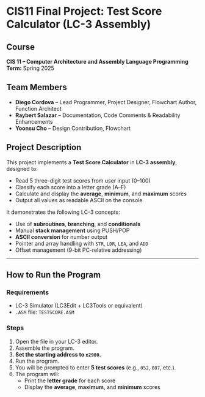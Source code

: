 # CIS11 Final Project: Test Score Calculator (LC-3 Assembly)

## Course
**CIS 11 – Computer Architecture and Assembly Language Programming**  
**Term:** Spring 2025

## Team Members
- **Diego Cordova** – Lead Programmer, Project Designer, Flowchart Author, Function Architect  
- **Raybert Salazar** – Documentation, Code Comments & Readability Enhancements  
- **Yoonsu Cho** – Design Contribution, Flowchart

## Project Description

This project implements a **Test Score Calculator** in **LC-3 assembly**, designed to:
- Read 5 three-digit test scores from user input (0–100)
- Classify each score into a letter grade (A–F)
- Calculate and display the **average**, **minimum**, and **maximum** scores
- Output all values as readable ASCII on the console

It demonstrates the following LC-3 concepts:
- Use of **subroutines**, **branching**, and **conditionals**
- Manual **stack management** using PUSH/POP
- **ASCII conversion** for number output
- Pointer and array handling with `STR`, `LDR`, `LEA`, and `ADD`
- Offset management (9-bit PC-relative addressing)

---

## How to Run the Program

###  Requirements
- LC-3 Simulator (LC3Edit + LC3Tools or equivalent)
- `.ASM` file: `TESTSCORE.ASM`

### Steps
1. Open the file in your LC-3 editor.
2. Assemble the program.
3. **Set the starting address to `x2900`.**
4. Run the program.
5. You will be prompted to enter **5 test scores** (e.g., `052`, `087`, etc.).
6. The program will:
   - Print the **letter grade** for each score
   - Display the **average**, **maximum**, and **minimum** scores
